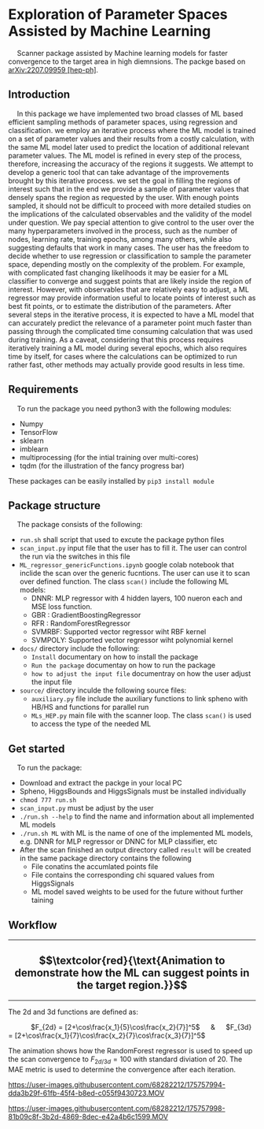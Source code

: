 # Exploration of Parameter Spaces Assisted by Machine Learning

 &emsp; Scanner package assisted by  Machine learning models for faster convergence to the target area in high diemnsions. The packge based on [arXiv:2207.09959 [hep-ph]](https://arxiv.org/abs/2207.09959). 
## Introduction
&emsp;  In this package we have implemented two broad classes of ML based efficient sampling methods of parameter spaces, using regression and classification. we employ an iterative process where the ML model is trained on a set of parameter values and their results from a costly calculation, with the same ML model later used to predict the location of additional relevant parameter values. The ML model is refined in every step of the process, therefore, increasing the accuracy of the regions it suggests. We attempt to develop a generic tool that can take advantage of the improvements brought by this iterative process. we set the goal in filling the regions of interest such that in the end we provide a sample of parameter values that densely spans the region as requested by the user. With enough points sampled, it should not be difficult to proceed with more detailed studies on the
implications of the calculated observables and the validity of the model under question. We pay special attention to give control to the user over the many hyperparameters involved in the process, such as the number of nodes, learning rate, training epochs, among many others, while also suggesting defaults that work in many cases. The user has the freedom to decide whether to use regression or classification to sample the parameter space, depending mostly on the complexity of the problem. For example, with complicated fast changing likelihoods it may be easier for a ML classifier to converge and suggest points that are likely inside the region of interest. However, with observables that are relatively easy to adjust, a ML regressor may provide information useful
to locate points of interest such as best fit points, or to estimate the distribution of the parameters. After several steps in the iterative process, it is expected to have a ML model that can accurately predict the relevance of a parameter point much faster than passing through the complicated time
consuming calculation that was used during training. As a caveat, considering that this process requires iteratively training a ML model during several epochs, which also requires time by itself, for cases where the calculations can be optimized to run rather fast, other methods may actually
provide good results in less time.

## Requirements
&emsp; To run the package you need python3 with the following modules:
* Numpy
* TensorFlow
* sklearn
* imblearn 
* multiprocessing (for the intial training over multi-cores)
* tqdm (for the illustration of the fancy progress bar)

These packages can be easily installed by `pip3 install module`

## Package structure
&emsp; The package consists of the following:
* `run.sh` shall script that used to excute the package python files 
* `scan_input.py` input file that the user has to fill it. The user can control the run via the switches in this file
* `ML_regressor_genericFunctions.ipynb` google colab notebook that inclide the scan over the generic fucntions. The user can use it to scan over defined function. The class `scan()` include the following ML models:
  * DNNR: MLP regressor with 4 hidden layers, 100 nueron each and MSE loss function.
  * GBR : GradientBoostingRegressor
  * RFR : RandomForestRegressor
  * SVMRBF: Supported vector regressor wiht RBF kernel
  * SVMPOLY: Supported vector regressor wiht polynomial kernel
* `docs/` directory include the following:
  * `Install` documentary on how to install the package
  * `Run the package` documentay on how to run the package
  * `how to adjust the input file` documentray on how the user adjust the input file
* `source/` directory inculde the following source files:
  * `auxiliary.py` file include the auxiliary functions to link spheno with HB/HS and functions for parallel run
  * `MLs_HEP.py`   main file with the scanner loop. The class `scan()` is used to access the type of the needed ML 

## Get started
&emsp; To run the package:
* Download and extract the packge in your local PC
* Spheno, HiggsBounds and HiggsSignals must be installed individually
* `chmod 777 run.sh`
* `scan_input.py` must be adjust by the user
* `./run.sh --help` to find the name and information about all implemented ML models
* `./run.sh ML` with ML is the name of one of the implemented ML models, e.g. DNNR for MLP regressor or DNNC for MLP classifier, etc
* After the scan finished an output directory called `result` will be created in the same package directory contains the following 
  * File conatins the accumlated points file 
  * File contains the corresponding chi squared values from HiggsSignals
  * ML model saved weights to be used for the future without further taining

## Workflow

____
## $$\textcolor{red}{\text{Animation to demonstrate how the ML can suggest points in the target region.}}$$ 
_____
The 2d and 3d functions are defined as: 

&emsp;&emsp;&emsp; $F_{2d} = [2+\cos\frac{x_1}{5}\cos\frac{x_2}{7}]^5$ &emsp; & &emsp; $F_{3d} = [2+\cos\frac{x_1}{7}\cos\frac{x_2}{7}\cos\frac{x_3}{7}]^5$
 
The animation shows how the RandomForest regressor  is used to speed up the scan convergence to $F_{2d/3d}= 100$ with standard diviation of 20. The MAE metric is used to determine the convergence after each iteration.

https://user-images.githubusercontent.com/68282212/175757994-dda3b29f-61fb-45f4-b8ed-c055f9430723.MOV

https://user-images.githubusercontent.com/68282212/175757998-81b09c8f-3b2d-4869-8dec-e42a4b6c1599.MOV



